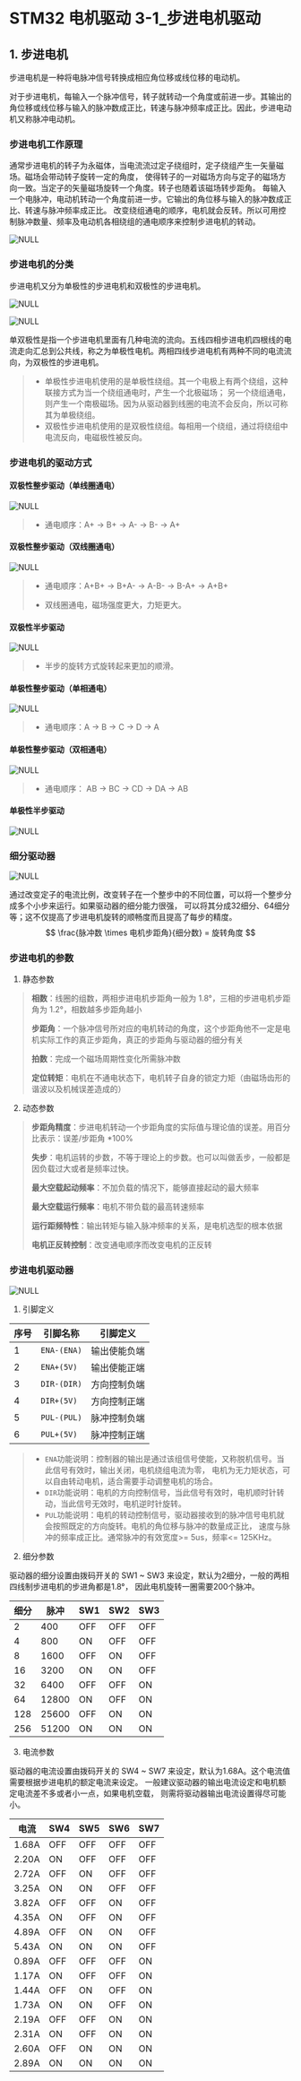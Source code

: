 # STM32 电机驱动 3-1_步进电机驱动

## 1. 步进电机

步进电机是一种将电脉冲信号转换成相应角位移或线位移的电动机。

对于步进电机，每输入一个脉冲信号，转子就转动一个角度或前进一步。其输出的角位移或线位移与输入的脉冲数成正比，转速与脉冲频率成正比。因此，步进电动机又称脉冲电动机。

### 步进电机工作原理

通常步进电机的转子为永磁体，当电流流过定子绕组时，定子绕组产生一矢量磁场。磁场会带动转子旋转一定的角度， 使得转子的一对磁场方向与定子的磁场方向一致。当定子的矢量磁场旋转一个角度。转子也随着该磁场转步距角。 每输入一个电脉冲，电动机转动一个角度前进一步。它输出的角位移与输入的脉冲数成正比、转速与脉冲频率成正比。 改变绕组通电的顺序，电机就会反转。所以可用控制脉冲数量、频率及电动机各相绕组的通电顺序来控制步进电机的转动。

![NULL](picture_1.jpg)

### 步进电机的分类

步进电机又分为单极性的步进电机和双极性的步进电机。

![NULL](picture_2.jpg)

![NULL](picture_3.jpg)

单双极性是指一个步进电机里面有几种电流的流向。五线四相步进电机四根线的电流走向汇总到公共线，称之为单极性电机。两相四线步进电机有两种不同的电流流向，为双极性的步进电机。

> - 单极性步进电机使用的是单极性绕组。其一个电极上有两个绕组，这种联接方式为当一个绕组通电时，产生一个北极磁场； 另一个绕组通电，则产生一个南极磁场。因为从驱动器到线圈的电流不会反向，所以可称其为单极绕组。
> - 双极性步进电机使用的是双极性绕组。每相用一个绕组，通过将绕组中电流反向，电磁极性被反向。

### 步进电机的驱动方式

#### 双极性整步驱动（单线圈通电）

![NULL](picture_4.jpg)

> - 通电顺序：A+ -> B+ -> A- -> B- -> A+

#### 双极性整步驱动（双线圈通电）

![NULL](picture_5.jpg)

> - 通电顺序：A+B+ -> B+A- -> A-B- -> B-A+ -> A+B+
>
> - 双线圈通电，磁场强度更大，力矩更大。

#### 双极性半步驱动

![NULL](picture_6.jpg)

> - 半步的旋转方式旋转起来更加的顺滑。

#### 单极性整步驱动（单相通电）

![NULL](picture_7.jpg)

> - 通电顺序：A -> B -> C -> D -> A

#### 单极性整步驱动（双相通电）

![NULL](picture_8.jpg)

> - 通电顺序： AB -> BC -> CD -> DA -> AB

#### 单极性半步驱动

![NULL](picture_9.jpg)

### 细分驱动器

![NULL](picture_10.jpg)

通过改变定子的电流比例，改变转子在一个整步中的不同位置，可以将一个整步分成多个小步来运行。如果驱动器的细分能力很强， 可以将其分成32细分、64细分等；这不仅提高了步进电机旋转的顺畅度而且提高了每步的精度。
$$
\frac{脉冲数 \times 电机步距角}{细分数} = 旋转角度
$$

### 步进电机的参数

1. 静态参数

>**相数**：线圈的组数，两相步进电机步距角一般为 1.8°，三相的步进电机步距角为 1.2°，相数越多步距角越小
>
>**步距角**：一个脉冲信号所对应的电机转动的角度，这个步距角他不一定是电机实际工作的真正步距角，真正的步距角与驱动器的细分有关
>
>**拍数**：完成一个磁场周期性变化所需脉冲数
>
>**定位转矩**：电机在不通电状态下，电机转子自身的锁定力矩（由磁场齿形的谐波以及机械误差造成的）

2. 动态参数

>**步距角精度**：步进电机转动一个步距角度的实际值与理论值的误差。用百分比表示：误差/步距角 *100%
>
>**失步**：电机运转的步数，不等于理论上的步数。也可以叫做丢步，一般都是因负载过大或者是频率过快。
>
>**最大空载起动频率**：不加负载的情况下，能够直接起动的最大频率
>
>**最大空载运行频率**：电机不带负载的最高转速频率
>
>**运行距频特性**：输出转矩与输入脉冲频率的关系，是电机选型的根本依据
>
>**电机正反转控制**：改变通电顺序而改变电机的正反转

### 步进电机驱动器

![NULL](picture_11.jpg)

1. 引脚定义

| 序号 | 引脚名称    | 引脚定义     |
| ---- | ----------- | ------------ |
| 1    | `ENA-(ENA)` | 输出使能负端 |
| 2    | `ENA+(5V)`  | 输出使能正端 |
| 3    | `DIR-(DIR)` | 方向控制负端 |
| 4    | `DIR+(5V)`  | 方向控制正端 |
| 5    | `PUL-(PUL)` | 脉冲控制负端 |
| 6    | `PUL+(5V)`  | 脉冲控制正端 |

> - `ENA`功能说明：控制器的输出是通过该组信号使能，又称脱机信号。当此信号有效时，输出关闭，电机绕组电流为零， 电机为无力矩状态，可以自由转动电机，适合需要手动调整电机的场合。
> - `DIR`功能说明：电机的方向控制信号，当此信号有效时，电机顺时针转动，当此信号无效时，电机逆时针旋转。
> - `PUL`功能说明：电机的转动控制信号，驱动器接收到的脉冲信号电机就会按照既定的方向旋转。电机的角位移与脉冲的数量成正比， 速度与脉冲的频率成正比。通常脉冲的有效宽度>= 5us，频率<= 125KHz。

2. 细分参数

驱动器的细分设置由拨码开关的 SW1 ~ SW3 来设定，默认为2细分，一般的两相四线制步进电机的步进角都是1.8°， 因此电机旋转一圈需要200个脉冲。

| 细分 | 脉冲  | SW1  | SW2  | SW3  |
| ---- | ----- | ---- | ---- | ---- |
| 2    | 400   | OFF  | OFF  | OFF  |
| 4    | 800   | ON   | OFF  | OFF  |
| 8    | 1600  | OFF  | ON   | OFF  |
| 16   | 3200  | ON   | ON   | OFF  |
| 32   | 6400  | OFF  | OFF  | ON   |
| 64   | 12800 | ON   | OFF  | ON   |
| 128  | 25600 | OFF  | ON   | ON   |
| 256  | 51200 | ON   | ON   | ON   |

3. 电流参数

驱动器的电流设置由拨码开关的 SW4 ~ SW7 来设定，默认为1.68A。这个电流值需要根据步进电机的额定电流来设定。 一般建议驱动器的输出电流设定和电机额定电流差不多或者小一点，如果电机空载， 则需将驱动器输出电流设置得尽可能小。

| 电流  | SW4  | SW5  | SW6  | SW7  |
| ----- | ---- | ---- | ---- | ---- |
| 1.68A | OFF  | OFF  | OFF  | OFF  |
| 2.20A | ON   | OFF  | OFF  | OFF  |
| 2.72A | OFF  | ON   | OFF  | OFF  |
| 3.25A | ON   | ON   | OFF  | OFF  |
| 3.82A | OFF  | OFF  | ON   | OFF  |
| 4.35A | ON   | OFF  | ON   | OFF  |
| 4.89A | OFF  | ON   | ON   | OFF  |
| 5.43A | ON   | ON   | ON   | OFF  |
| 0.89A | OFF  | OFF  | OFF  | ON   |
| 1.17A | ON   | OFF  | OFF  | ON   |
| 1.44A | OFF  | ON   | OFF  | ON   |
| 1.73A | ON   | ON   | OFF  | ON   |
| 2.19A | OFF  | OFF  | ON   | ON   |
| 2.31A | ON   | OFF  | ON   | ON   |
| 2.60A | OFF  | ON   | ON   | ON   |
| 2.89A | ON   | ON   | ON   | ON   |